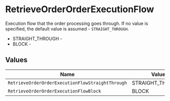 # RetrieveOrderOrderExecutionFlow

Execution flow that the order processing goes through. If no value is specified, the default value is assumed - `STRAIGHT_THROUGH`.
* STRAIGHT_THROUGH - 
* BLOCK - 


## Values

| Name                                             | Value                                            |
| ------------------------------------------------ | ------------------------------------------------ |
| `RetrieveOrderOrderExecutionFlowStraightThrough` | STRAIGHT_THROUGH                                 |
| `RetrieveOrderOrderExecutionFlowBlock`           | BLOCK                                            |